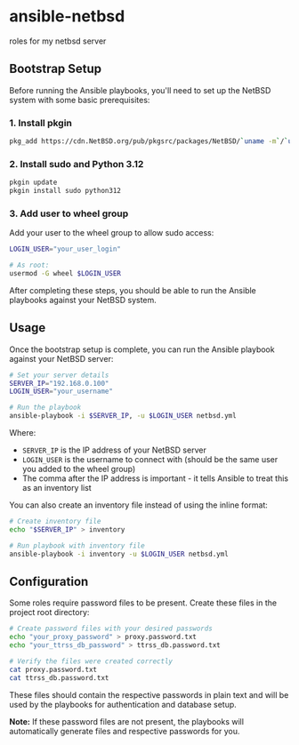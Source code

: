 # ansible-netbsd
roles for my netbsd server

## Bootstrap Setup

Before running the Ansible playbooks, you'll need to set up the NetBSD system with some basic prerequisites:

### 1. Install pkgin

```bash
pkg_add https://cdn.NetBSD.org/pub/pkgsrc/packages/NetBSD/`uname -m`/`uname -r`/All/pkgin
```

### 2. Install sudo and Python 3.12

```bash
pkgin update
pkgin install sudo python312
```

### 3. Add user to wheel group

Add your user to the wheel group to allow sudo access:

```bash
LOGIN_USER="your_user_login"

# As root:
usermod -G wheel $LOGIN_USER
```

After completing these steps, you should be able to run the Ansible playbooks against your NetBSD system.

## Usage

Once the bootstrap setup is complete, you can run the Ansible playbook against your NetBSD server:

```bash
# Set your server details
SERVER_IP="192.168.0.100"
LOGIN_USER="your_username"

# Run the playbook
ansible-playbook -i $SERVER_IP, -u $LOGIN_USER netbsd.yml
```

Where:
- `SERVER_IP` is the IP address of your NetBSD server
- `LOGIN_USER` is the username to connect with (should be the same user you added to the wheel group)
- The comma after the IP address is important - it tells Ansible to treat this as an inventory list

You can also create an inventory file instead of using the inline format:

```bash
# Create inventory file
echo "$SERVER_IP" > inventory

# Run playbook with inventory file
ansible-playbook -i inventory -u $LOGIN_USER netbsd.yml
```

## Configuration

Some roles require password files to be present. Create these files in the project root directory:

```bash
# Create password files with your desired passwords
echo "your_proxy_password" > proxy.password.txt
echo "your_ttrss_db_password" > ttrss_db.password.txt

# Verify the files were created correctly
cat proxy.password.txt
cat ttrss_db.password.txt
```

These files should contain the respective passwords in plain text and will be used by the playbooks for authentication and database setup.

**Note:** If these password files are not present, the playbooks will automatically generate files and respective passwords for you.
